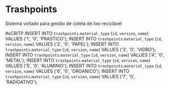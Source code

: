 # Trashpoints
Sistema voltado para gestão de coleta de lixo reciclável

#sCRITP
INSERT INTO `trashpoints`.`material_type` (`id`, `version`, `name`) VALUES ('1', '0', 'PRASTICO');
INSERT INTO `trashpoints`.`material_type` (`id`, `version`, `name`) VALUES ('2', '0', 'PAPEL');
INSERT INTO `trashpoints`.`material_type` (`id`, `version`, `name`) VALUES ('3', '0', 'VIDRO');
INSERT INTO `trashpoints`.`material_type` (`id`, `version`, `name`) VALUES ('4', '0', 'METAL');
INSERT INTO `trashpoints`.`material_type` (`id`, `version`, `name`) VALUES ('5', '0', 'ALUMINIO');
INSERT INTO `trashpoints`.`material_type` (`id`, `version`, `name`) VALUES ('6', '0', 'ORGANICO');
INSERT INTO `trashpoints`.`material_type` (`id`, `version`, `name`) VALUES ('7', '0', 'RADIOATIVO');

